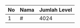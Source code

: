 | No | Nama            | Jumlah Level |
|----|-----------------|--------------|
| 1  | #    |    4024        |
